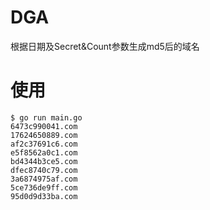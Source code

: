 # DGA

根据日期及Secret&Count参数生成md5后的域名

# 使用
```
$ go run main.go
6473c990041.com
17624650889.com
af2c37691c6.com
e5f8562a0c1.com
bd4344b3ce5.com
dfec8740c79.com
3a6874975af.com
5ce736de9ff.com
95d0d9d33ba.com
```

